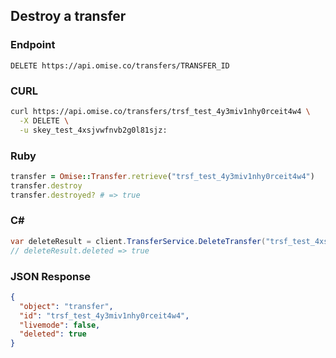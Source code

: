 ## Destroy a transfer

### Endpoint

```
DELETE https://api.omise.co/transfers/TRANSFER_ID
```

### CURL

```sh
curl https://api.omise.co/transfers/trsf_test_4y3miv1nhy0rceit4w4 \
  -X DELETE \
  -u skey_test_4xsjvwfnvb2g0l81sjz:
```

### Ruby

```ruby
transfer = Omise::Transfer.retrieve("trsf_test_4y3miv1nhy0rceit4w4")
transfer.destroy
transfer.destroyed? # => true
```

### C&#35;

```c#
var deleteResult = client.TransferService.DeleteTransfer("trsf_test_4xs5px8c36dsanuwztf");
// deleteResult.deleted => true
```

### JSON Response

```json
{
  "object": "transfer",
  "id": "trsf_test_4y3miv1nhy0rceit4w4",
  "livemode": false,
  "deleted": true
}
```

